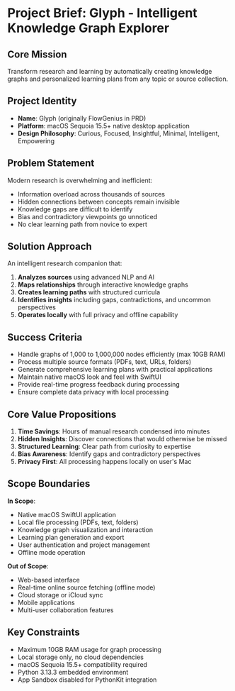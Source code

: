 # Project Brief: Glyph - Intelligent Knowledge Graph Explorer

## Core Mission
Transform research and learning by automatically creating knowledge graphs and personalized learning plans from any topic or source collection.

## Project Identity
- **Name**: Glyph (originally FlowGenius in PRD)
- **Platform**: macOS Sequoia 15.5+ native desktop application
- **Design Philosophy**: Curious, Focused, Insightful, Minimal, Intelligent, Empowering

## Problem Statement
Modern research is overwhelming and inefficient:
- Information overload across thousands of sources
- Hidden connections between concepts remain invisible
- Knowledge gaps are difficult to identify
- Bias and contradictory viewpoints go unnoticed
- No clear learning path from novice to expert

## Solution Approach
An intelligent research companion that:
1. **Analyzes sources** using advanced NLP and AI
2. **Maps relationships** through interactive knowledge graphs
3. **Creates learning paths** with structured curricula
4. **Identifies insights** including gaps, contradictions, and uncommon perspectives
5. **Operates locally** with full privacy and offline capability

## Success Criteria
- Handle graphs of 1,000 to 1,000,000 nodes efficiently (max 10GB RAM)
- Process multiple source formats (PDFs, text, URLs, folders)
- Generate comprehensive learning plans with practical applications
- Maintain native macOS look and feel with SwiftUI
- Provide real-time progress feedback during processing
- Ensure complete data privacy with local processing

## Core Value Propositions
1. **Time Savings**: Hours of manual research condensed into minutes
2. **Hidden Insights**: Discover connections that would otherwise be missed
3. **Structured Learning**: Clear path from curiosity to expertise
4. **Bias Awareness**: Identify gaps and contradictory perspectives
5. **Privacy First**: All processing happens locally on user's Mac

## Scope Boundaries
**In Scope**:
- Native macOS SwiftUI application
- Local file processing (PDFs, text, folders)
- Knowledge graph visualization and interaction
- Learning plan generation and export
- User authentication and project management
- Offline mode operation

**Out of Scope**:
- Web-based interface
- Real-time online source fetching (offline mode)
- Cloud storage or iCloud sync
- Mobile applications
- Multi-user collaboration features

## Key Constraints
- Maximum 10GB RAM usage for graph processing
- Local storage only, no cloud dependencies
- macOS Sequoia 15.5+ compatibility required
- Python 3.13.3 embedded environment
- App Sandbox disabled for PythonKit integration 